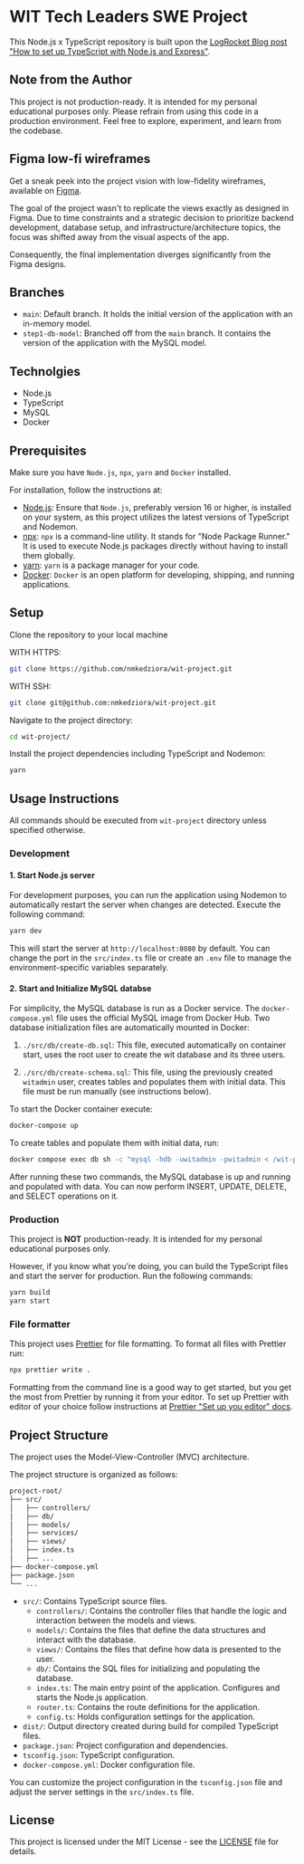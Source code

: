 # WIT Tech Leaders SWE Project

This Node.js x TypeScript repository is built upon the [LogRocket Blog post "How to set up TypeScript with Node.js and Express"](https://blog.logrocket.com/how-to-set-up-node-typescript-express/).

## Note from the Author

This project is not production-ready. It is intended for my personal educational purposes only. Please refrain from using this code in a production environment. Feel free to explore, experiment, and learn from the codebase.

## Figma low-fi wireframes

Get a sneak peek into the project vision with low-fidelity wireframes, available on [Figma](https://www.figma.com/file/3kRV4coW8h9TENg7pgDFCe/WIT-Marketplace?type=design&node-id=883174-247&mode=design&t=f3g8xDEupM5RyhFL-0).

The goal of the project wasn't to replicate the views exactly as designed in Figma.
Due to time constraints and a strategic decision to prioritize backend development, database setup, and infrastructure/architecture topics,
the focus was shifted away from the visual aspects of the app.

Consequently, the final implementation diverges significantly from the Figma designs.

## Branches

- `main`: Default branch. It holds the initial version of the application with an in-memory model.
- `step1-db-model`: Branched off from the `main` branch. It contains the version of the application with the MySQL model.

## Technolgies

- Node.js
- TypeScript
- MySQL
- Docker

## Prerequisites

Make sure you have `Node.js`, `npx`, `yarn` and `Docker` installed.

For installation, follow the instructions at:

- [Node.js](https://nodejs.org/): Ensure that `Node.js`, preferably version 16 or higher, is installed on your system, as this project utilizes the latest versions of TypeScript and Nodemon.
- [npx](https://www.npmjs.com/package/npx): `npx` is a command-line utility. It stands for "Node Package Runner." It is used to execute Node.js packages directly without having to install them globally.
- [yarn](https://classic.yarnpkg.com/en/docs/getting-started): `yarn` is a package manager for your code.
- [Docker](https://docs.docker.com/get-docker/): `Docker` is an open platform for developing, shipping, and running applications.

## Setup

Clone the repository to your local machine

WITH HTTPS:

```bash
git clone https://github.com/nmkedziora/wit-project.git
```

WITH SSH:

```bash
git clone git@github.com:nmkedziora/wit-project.git
```

Navigate to the project directory:

```bash
cd wit-project/
```

Install the project dependencies including TypeScript and Nodemon:

```bash
yarn
```

## Usage Instructions

All commands should be executed from `wit-project` directory unless specified otherwise.

### Development

#### 1. Start Node.js server

For development purposes, you can run the application using Nodemon to automatically restart the server when changes are detected. Execute the following command:

```bash
yarn dev
```

This will start the server at `http://localhost:8080` by default. You can change the port in the `src/index.ts` file or create an `.env` file to manage the environment-specific variables separately.

#### 2. Start and Initialize MySQL databse

For simplicity, the MySQL database is run as a Docker service. The `docker-compose.yml` file uses the official MySQL image from Docker Hub. Two database initialization files are automatically mounted in Docker:

1. `./src/db/create-db.sql`: This file, executed automatically on container start, uses the root user to create the wit database and its three users.

2. `./src/db/create-schema.sql`: This file, using the previously created `witadmin` user, creates tables and populates them with initial data. This file must be run manually (see instructions below).

To start the Docker container execute:

```bash
docker-compose up
```

To create tables and populate them with initial data, run:

```bash
docker compose exec db sh -c "mysql -hdb -uwitadmin -pwitadmin < /wit-project-init create-schema.sql"
```

After running these two commands, the MySQL database is up and running and populated with data. You can now perform INSERT, UPDATE, DELETE, and SELECT operations on it.

### Production

This project is **NOT** production-ready. It is intended for my personal educational purposes only.

However, if you know what you’re doing, you can build the TypeScript files and start the server for production. Run the following commands:

```bash
yarn build
yarn start
```

### File formatter

This project uses [Prettier](https://prettier.io/docs/en/) for file formatting.
To format all files with Prettier run:

```bash
npx prettier write .
```

Formatting from the command line is a good way to get started, but you get the most from Prettier by running it from your editor. To set up Prettier with editor of your choice follow instructions at [Prettier "Set up you editor" docs](https://prettier.io/docs/en/install.html#set-up-your-editor).

## Project Structure

The project uses the Model-View-Controller (MVC) architecture.

The project structure is organized as follows:

```bash
project-root/
├── src/
│   ├── controllers/
│   ├── db/
│   ├── models/
│   ├── services/
│   ├── views/
│   ├── index.ts
│   ├── ...
├── docker-compose.yml
├── package.json
└── ...
```

- `src/`: Contains TypeScript source files.
  - `controllers/`: Contains the controller files that handle the logic and interaction between the models and views.
  - `models/`: Contains the files that define the data structures and interact with the database.
  - `views/`: Contains the files that define how data is presented to the user.
  - `db/`: Contains the SQL files for initializing and populating the database.
  - `index.ts`: The main entry point of the application. Configures and starts the Node.js application.
  - `router.ts`: Contains the route definitions for the application.
  - `config.ts`: Holds configuration settings for the application.
- `dist/`: Output directory created during build for compiled TypeScript files.
- `package.json`: Project configuration and dependencies.
- `tsconfig.json`: TypeScript configuration.
- `docker-compose.yml`: Docker configuration file.

You can customize the project configuration in the `tsconfig.json` file and adjust the server settings in the `src/index.ts` file.

## License

This project is licensed under the MIT License - see the [LICENSE](/LICENSE) file for details.
